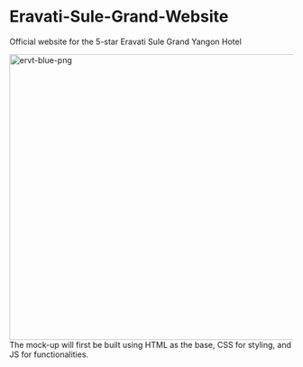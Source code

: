 # Eravati-Sule-Grand-Website
Official website for the 5-star Eravati Sule Grand Yangon Hotel 

<img width="591" height="507" alt="ervt-blue-png" src="https://github.com/user-attachments/assets/c960082e-d6b4-46ed-bb6b-bd80941a2008" />
The mock-up will first be built using HTML as the base, CSS for styling, and JS for functionalities. 

